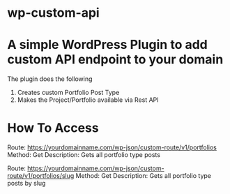 # wp-custom-api
# A simple WordPress Plugin to add custom API endpoint to your domain

The plugin does the following
1. Creates custom Portfolio Post Type
2. Makes the Project/Portfolio available via Rest API

# How To Access
Route: https://yourdomainname.com/wp-json/custom-route/v1/portfolios
Method: Get
Description: Gets all portfolio type posts

Route: https://yourdomainname.com/wp-json/custom-route/v1/portfolios/slug
Method: Get
Description: Gets all portfolio type posts by slug

